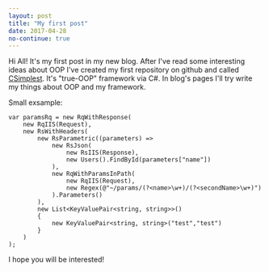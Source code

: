 ```yaml
---
layout: post
title: "My first post"
date: 2017-04-28
no-continue: true
---
```


Hi All! It's my first post in my new blog. 
After I've read some interesting ideas about OOP I've created my first repository on github and 
called [CSimplest](https://github.com/dmitriy-v-k/dmitriy-v-k.github.io "Simplest C# trueOOP Framework"). It's "true-OOP" framework via C#.
In blog's pages I'll try write my things about OOP and my framework. 

Small exsample:

    var paramsRq = new RqWithResponse(
        new RqIIS(Request),
        new RsWithHeaders(
            new RsParametric((parameters) => 
                new RsJson(
                    new RsIIS(Response),
                    new Users().FindById(parameters["name"])
                ),
                new RqWithParamsInPath(
                    new RqIIS(Request),
                    new Regex(@"~/params/(?<name>\w+)/(?<secondName>\w+)")
                ).Parameters()
            ),
            new List<KeyValuePair<string, string>>()
            {
                new KeyValuePair<string, string>("test","test")
            }
        )
    );

I hope you will be interested!
